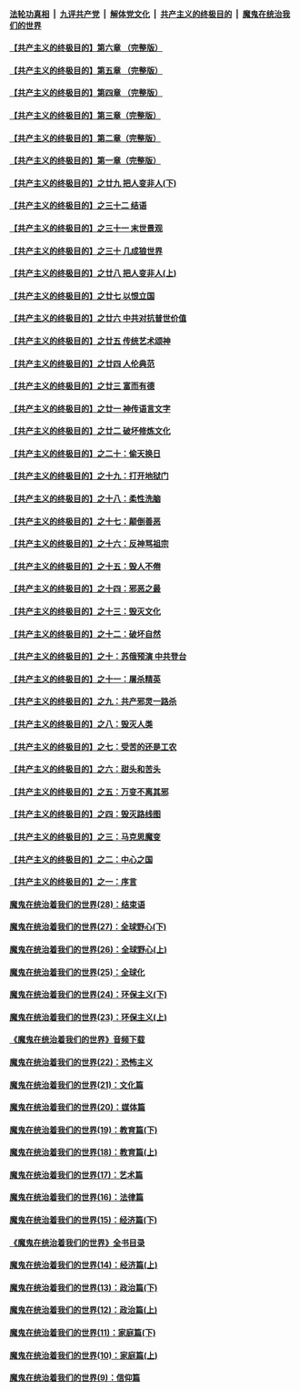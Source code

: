 

####  [法轮功真相](../../../../basic/blob/master/README.md?t=05050901) &nbsp;|&nbsp; [九评共产党](../../../../9ping.md/blob/master/README.md?t=05050901) &nbsp;|&nbsp; [解体党文化](../../../../jtdwh.md/blob/master/README.md?t=05050901)  &nbsp;|&nbsp; [共产主义的终极目的](../../../../gczydzjmd.md/blob/master/README.md?t=05050901) &nbsp;|&nbsp; [魔鬼在统治我们的世界](../../../../mgztzwmdsj.md/blob/master/README.md?t=05050901) 

#### [【共产主义的终极目的】第六章 （完整版）](../pages/nsc422/n11428913.md?t=05050901) 

#### [【共产主义的终极目的】第五章 （完整版）](../pages/nsc422/n11428912.md?t=05050901) 

#### [【共产主义的终极目的】第四章 （完整版）](../pages/nsc422/n11428907.md?t=05050901) 

#### [【共产主义的终极目的】第三章（完整版）](../pages/nsc422/n11428848.md?t=05050901) 

#### [【共产主义的终极目的】第二章（完整版）](../pages/nsc422/n11428831.md?t=05050901) 

#### [【共产主义的终极目的】第一章（完整版）](../pages/nsc422/n11417651.md?t=05050901) 

#### [【共产主义的终极目的】之廿九 把人变非人(下)](../pages/nsc422/n11344140.md?t=05050901) 

#### [【共产主义的终极目的】之三十二 结语](../pages/nsc422/n11360535.md?t=05050901) 

#### [【共产主义的终极目的】之三十一 末世景观](../pages/nsc422/n11351129.md?t=05050901) 

#### [【共产主义的终极目的】之三十 几成狼世界](../pages/nsc422/n11348280.md?t=05050901) 

#### [【共产主义的终极目的】之廿八 把人变非人(上)](../pages/nsc422/n11340492.md?t=05050901) 

#### [【共产主义的终极目的】之廿七 以恨立国](../pages/nsc422/n11336944.md?t=05050901) 

#### [【共产主义的终极目的】之廿六 中共对抗普世价值](../pages/nsc422/n11324785.md?t=05050901) 

#### [【共产主义的终极目的】之廿五 传统艺术颂神](../pages/nsc422/n11296396.md?t=05050901) 

#### [【共产主义的终极目的】之廿四 人伦典范](../pages/nsc422/n11296397.md?t=05050901) 

#### [【共产主义的终极目的】之廿三 富而有德](../pages/nsc422/n11283598.md?t=05050901) 

#### [【共产主义的终极目的】之廿一 神传语言文字](../pages/nsc422/n11263265.md?t=05050901) 

#### [【共产主义的终极目的】之廿二 破坏修炼文化](../pages/nsc422/n11245728.md?t=05050901) 

#### [【共产主义的终极目的】之二十：偷天换日](../pages/nsc422/n11238846.md?t=05050901) 

#### [【共产主义的终极目的】之十九：打开地狱门](../pages/nsc422/n11206376.md?t=05050901) 

#### [【共产主义的终极目的】之十八：柔性洗脑](../pages/nsc422/n11199994.md?t=05050901) 

#### [【共产主义的终极目的】之十七：颠倒善恶](../pages/nsc422/n11179782.md?t=05050901) 

#### [【共产主义的终极目的】之十六：反神骂祖宗](../pages/nsc422/n11166798.md?t=05050901) 

#### [【共产主义的终极目的】之十五：毁人不倦](../pages/nsc422/n11166792.md?t=05050901) 

#### [【共产主义的终极目的】之十四：邪恶之最](../pages/nsc422/n11150249.md?t=05050901) 

#### [【共产主义的终极目的】之十三：毁灭文化](../pages/nsc422/n11135227.md?t=05050901) 

#### [【共产主义的终极目的】之十二：破坏自然](../pages/nsc422/n11135214.md?t=05050901) 

#### [【共产主义的终极目的】之十：苏俄预演 中共登台](../pages/nsc422/n11118424.md?t=05050901) 

#### [【共产主义的终极目的】之十一：屠杀精英](../pages/nsc422/n11118442.md?t=05050901) 

#### [【共产主义的终极目的】之九：共产邪灵一路杀](../pages/nsc422/n11114139.md?t=05050901) 

#### [【共产主义的终极目的】之八：毁灭人类](../pages/nsc422/n11108503.md?t=05050901) 

#### [【共产主义的终极目的】之七：受苦的还是工农](../pages/nsc422/n11101809.md?t=05050901) 

#### [【共产主义的终极目的】之六：甜头和苦头](../pages/nsc422/n11096971.md?t=05050901) 

#### [【共产主义的终极目的】之五：万变不离其邪](../pages/nsc422/n11091285.md?t=05050901) 

#### [【共产主义的终极目的】之四：毁灭路线图](../pages/nsc422/n11086284.md?t=05050901) 

#### [【共产主义的终极目的】之三：马克思魔变](../pages/nsc422/n11061941.md?t=05050901) 

#### [【共产主义的终极目的】之二：中心之国](../pages/nsc422/n11047728.md?t=05050901) 

#### [【共产主义的终极目的】之一：序言](../pages/nsc422/n11086077.md?t=05050901) 

#### [魔鬼在统治着我们的世界(28)：结束语](../pages/nsc422/n10936246.md?t=05050901) 

#### [魔鬼在统治着我们的世界(27)：全球野心(下)](../pages/nsc422/n10928319.md?t=05050901) 

#### [魔鬼在统治着我们的世界(26)：全球野心(上)](../pages/nsc422/n10900318.md?t=05050901) 

#### [魔鬼在统治着我们的世界(25)：全球化](../pages/nsc422/n10788205.md?t=05050901) 

#### [魔鬼在统治着我们的世界(24)：环保主义(下)](../pages/nsc422/n10695307.md?t=05050901) 

#### [魔鬼在统治着我们的世界(23)：环保主义(上)](../pages/nsc422/n10688613.md?t=05050901) 

#### [《魔鬼在统治着我们的世界》音频下载](../pages/nsc422/n10635553.md?t=05050901) 

#### [魔鬼在统治着我们的世界(22)：恐怖主义](../pages/nsc422/n10614727.md?t=05050901) 

#### [魔鬼在统治着我们的世界(21)：文化篇](../pages/nsc422/n10597706.md?t=05050901) 

#### [魔鬼在统治着我们的世界(20)：媒体篇](../pages/nsc422/n10586579.md?t=05050901) 

#### [魔鬼在统治着我们的世界(19)：教育篇(下)](../pages/nsc422/n10564808.md?t=05050901) 

#### [魔鬼在统治着我们的世界(18)：教育篇(上)](../pages/nsc422/n10526970.md?t=05050901) 

#### [魔鬼在统治着我们的世界(17)：艺术篇](../pages/nsc422/n10499093.md?t=05050901) 

#### [魔鬼在统治着我们的世界(16)：法律篇](../pages/nsc422/n10485969.md?t=05050901) 

#### [魔鬼在统治着我们的世界(15)：经济篇(下)](../pages/nsc422/n10469975.md?t=05050901) 

#### [《魔鬼在统治着我们的世界》全书目录](../pages/nsc422/n10464261.md?t=05050901) 

#### [魔鬼在统治着我们的世界(14)：经济篇(上)](../pages/nsc422/n10457370.md?t=05050901) 

#### [魔鬼在统治着我们的世界(13)：政治篇(下)](../pages/nsc422/n10448270.md?t=05050901) 

#### [魔鬼在统治着我们的世界(12)：政治篇(上)](../pages/nsc422/n10444576.md?t=05050901) 

#### [魔鬼在统治着我们的世界(11)：家庭篇(下)](../pages/nsc422/n10440961.md?t=05050901) 

#### [魔鬼在统治着我们的世界(10)：家庭篇(上)](../pages/nsc422/n10435448.md?t=05050901) 

#### [魔鬼在统治着我们的世界(9)：信仰篇](../pages/nsc422/n10432159.md?t=05050901) 

